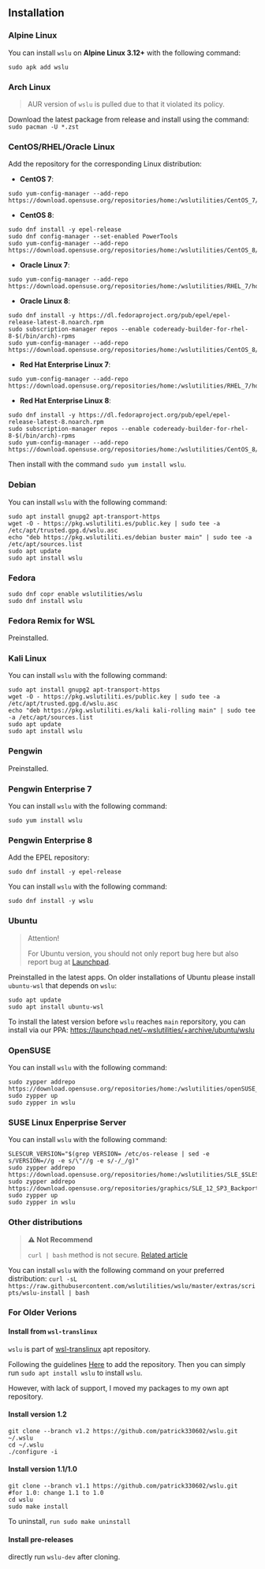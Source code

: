 ## Installation

### Alpine Linux

You can install `wslu` on **Alpine Linux 3.12+** with the following command:

```
sudo apk add wslu
```

### Arch Linux

> AUR version of `wslu` is pulled due to that it violated its policy.

Download the latest package from release and install using the command: `sudo pacman -U *.zst`

### CentOS/RHEL/Oracle Linux

Add the repository for the corresponding Linux distribution:

- **CentOS 7**: 
```
sudo yum-config-manager --add-repo https://download.opensuse.org/repositories/home:/wslutilities/CentOS_7/home:wslutilities.repo
```
- **CentOS 8**: 
```
sudo dnf install -y epel-release 
sudo dnf config-manager --set-enabled PowerTools
sudo yum-config-manager --add-repo https://download.opensuse.org/repositories/home:/wslutilities/CentOS_8/home:wslutilities.repo
```
- **Oracle Linux 7**: 
```
sudo yum-config-manager --add-repo https://download.opensuse.org/repositories/home:/wslutilities/RHEL_7/home:wslutilities.repo
```
- **Oracle Linux 8**: 
```
sudo dnf install -y https://dl.fedoraproject.org/pub/epel/epel-release-latest-8.noarch.rpm
sudo subscription-manager repos --enable codeready-builder-for-rhel-8-$(/bin/arch)-rpms
sudo yum-config-manager --add-repo https://download.opensuse.org/repositories/home:/wslutilities/CentOS_8/home:wslutilities.repo
```
- **Red Hat Enterprise Linux 7**: 
```
sudo yum-config-manager --add-repo https://download.opensuse.org/repositories/home:/wslutilities/RHEL_7/home:wslutilities.repo
```
- **Red Hat Enterprise Linux 8**: 
```
sudo dnf install -y https://dl.fedoraproject.org/pub/epel/epel-release-latest-8.noarch.rpm
sudo subscription-manager repos --enable codeready-builder-for-rhel-8-$(/bin/arch)-rpms
sudo yum-config-manager --add-repo https://download.opensuse.org/repositories/home:/wslutilities/CentOS_8/home:wslutilities.repo
```

Then install with the command `sudo yum install wslu`.


### Debian

You can install `wslu` with the following command:

```
sudo apt install gnupg2 apt-transport-https
wget -O - https://pkg.wslutiliti.es/public.key | sudo tee -a /etc/apt/trusted.gpg.d/wslu.asc
echo "deb https://pkg.wslutiliti.es/debian buster main" | sudo tee -a /etc/apt/sources.list
sudo apt update
sudo apt install wslu
```

### Fedora
```
sudo dnf copr enable wslutilities/wslu
sudo dnf install wslu
```

### Fedora Remix for WSL

Preinstalled.

### Kali Linux

You can install `wslu` with the following command:

```
sudo apt install gnupg2 apt-transport-https
wget -O - https://pkg.wslutiliti.es/public.key | sudo tee -a /etc/apt/trusted.gpg.d/wslu.asc
echo "deb https://pkg.wslutiliti.es/kali kali-rolling main" | sudo tee -a /etc/apt/sources.list
sudo apt update
sudo apt install wslu
```

### Pengwin

Preinstalled.

### Pengwin Enterprise 7

You can install `wslu` with the following command:

```
sudo yum install wslu
```

### Pengwin Enterprise 8

Add the EPEL repository:
```
sudo dnf install -y epel-release
```
You can install `wslu` with the following command:

```
sudo dnf install -y wslu
```

### Ubuntu

> Attention!
>
> For Ubuntu version, you should not only report bug here but also report bug at [Launchpad](https://bugs.launchpad.net/ubuntu/+source/wslu).

Preinstalled in the latest apps. On older installations of Ubuntu please install `ubuntu-wsl` that depends on `wslu`:

```
sudo apt update
sudo apt install ubuntu-wsl
```

To install the latest version before `wslu` reaches `main` reporsitory, you can install via our PPA: <https://launchpad.net/~wslutilities/+archive/ubuntu/wslu>

### OpenSUSE

You can install `wslu` with the following command:

```
sudo zypper addrepo https://download.opensuse.org/repositories/home:/wslutilities/openSUSE_Leap_15.1/home:wslutilities.repo
sudo zypper up
sudo zypper in wslu
```

### SUSE Linux Enperprise Server

You can install `wslu` with the following command:

```
SLESCUR_VERSION="$(grep VERSION= /etc/os-release | sed -e s/VERSION=//g -e s/\"//g -e s/-/_/g)"
sudo zypper addrepo https://download.opensuse.org/repositories/home:/wslutilities/SLE_$SLESCUR_VERSION/home:wslutilities.repo
sudo zypper addrepo https://download.opensuse.org/repositories/graphics/SLE_12_SP3_Backports/graphics.repo
sudo zypper up
sudo zypper in wslu
```

### Other distributions

> **⚠ Not Recommend**
> 
> `curl | bash` method is not secure. [Related article](https://sandstorm.io/news/2015-09-24-is-curl-bash-insecure-pgp-verified-install)

You can install `wslu` with the following command on your preferred distribution: `curl -sL https://raw.githubusercontent.com/wslutilities/wslu/master/extras/scripts/wslu-install | bash`

### For Older Verions

#### Install from `wsl-translinux`

`wslu` is part of [wsl-translinux](https://github.com/cerebrate/wsl-translinux) apt repository. 

Following the guidelines [Here](https://github.com/cerebrate/wsl-translinux/blob/master/README.md) to add the repository. Then you can simply run `sudo apt install wslu` to install `wslu`.

However, with lack of support, I moved my packages to my own apt repository.

#### Install version 1.2

```
git clone --branch v1.2 https://github.com/patrick330602/wslu.git ~/.wslu
cd ~/.wslu
./configure -i
```

#### Install version 1.1/1.0
```
git clone --branch v1.1 https://github.com/patrick330602/wslu.git
#for 1.0: change 1.1 to 1.0
cd wslu
sudo make install
```

To uninstall, `run sudo make uninstall`

#### Install pre-releases

directly run `wslu-dev` after cloning.
